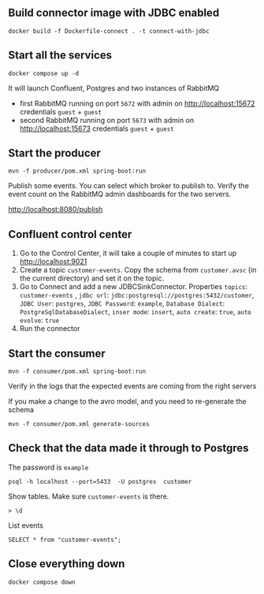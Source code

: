 ## Build connector image with JDBC enabled

```
docker build -f Dockerfile-connect . -t connect-with-jdbc
```

## Start all the services

```shell
docker compose up -d
```

It will launch Confluent, Postgres and two instances of RabbitMQ
- first RabbitMQ running on port `5672` with admin on [http://localhost:15672](http://localhost:15672) credentials `guest` + `guest`
- second RabbitMQ running on port `5673` with admin on [http://localhost:15673](http://localhost:15673) credentials `guest` + `guest`

## Start the producer

```shell
mvn -f producer/pom.xml spring-boot:run
```

Publish some events. You can select which broker to publish to. Verify the event count on the RabbitMQ admin dashboards for the two servers.

[http://localhost:8080/publish](http://localhost:8080/publish)

## Confluent control center

1. Go to the Control Center, it will take a couple of minutes to start up [http://localhost:9021](http://localhost:9021)
2. Create a topic `customer-events`. Copy the schema from `customer.avsc` (in the current directory) and set it on the topic.
3. Go to Connect and add a new JDBCSinkConnector. Properties `topics`: `customer-events` , `jdbc url`: `jdbc:postgresql://postgres:5432/customer`, `JDBC User`: `postgres`, `JDBC Password`: `example`, `Database Dialect`: `PostgreSqlDatabaseDialect`, `inser mode`: `insert`, `auto create`: `true`, `auto evolve`: `true`
4. Run the connector

## Start the consumer

```shell
mvn -f consumer/pom.xml spring-boot:run
```

Verify in the logs that the expected events are coming from the right servers

If you make a change to the avro model, and you need to re-generate the schema
```shell
mvn -f consumer/pom.xml generate-sources
```


## Check that the data made it through to Postgres

The password is `example`
```
psql -h localhost --port=5433  -U postgres  customer
```

Show tables. Make sure `customer-events` is there.
```
> \d
```

List events
```
SELECT * from "customer-events";
```



## Close everything down

```shell
docker compose down
```
